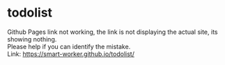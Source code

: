 # todolist
Github Pages link not working, the link is not displaying the actual site, its showing nothing.
<br>
Please help if you can identify the mistake.
<br>
Link: https://smart-worker.github.io/todolist/
